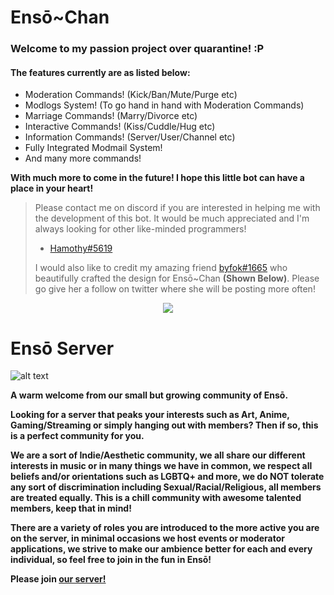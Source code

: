 # Ensō~Chan

<h3> Welcome to my passion project over quarantine! :P </h3>

<h4> The features currently are as listed below: </h4>
<ul>
	<li>Moderation Commands! (Kick/Ban/Mute/Purge etc)</li>
	<li>Modlogs System! (To go hand in hand with Moderation Commands)</li>
	<li>Marriage Commands! (Marry/Divorce etc)</li>
	<li>Interactive Commands! (Kiss/Cuddle/Hug etc)</li>
	<li>Information Commands! (Server/User/Channel etc)</li>
  	<li>Fully Integrated Modmail System!</li>
  	<li>And many more commands!</li>
</ul> 

<p> <b> With much more to come in the future! I hope this little bot can have a place in your heart! </b> </p>

> Please contact me on discord if you are interested in helping me with the development of this bot.
> It would be much appreciated and I'm always looking for other like-minded programmers! 
> - [Hamothy#5619](https://discord.bio/p/hammy)
>
> I would also like to credit my amazing friend [byfok#1665](https://twitter.com/byfok) who beautifully 
> crafted the design for Ensō~Chan **(Shown Below)**. Please go give her a follow on twitter where she will be posting more often!

<p align="center">
  <img src="https://media.discordapp.net/attachments/683490529862090814/734900981854109827/Enso_reworked.png?width=225&height=450">
</p>

# Ensō Server 

![alt text](https://media.discordapp.net/attachments/683490529862090814/729814673502765184/image.gif?width=300&height=315)

<b> <p> 
A warm welcome from our small but growing community of Ensō. 

Looking for a server that peaks your interests such as Art, Anime, Gaming/Streaming or simply hanging out with members? Then if so, this is a perfect community for you.

We are a sort of Indie/Aesthetic community, we all share our different interests in music or in many things we have in common, 
we respect all beliefs and/or orientations such as LGBTQ+ and more, 
we do NOT tolerate any sort of discrimination including Sexual/Racial/Religious, all members are treated equally. 
This is a chill community with awesome talented members, keep that in mind!

There are a variety of roles you are introduced to the more active you are on the server, in minimal occasions we host events or moderator applications, we strive to make our ambience better for each and every individual, so feel free to join in the fun in Ensō! 

Please join [our server!](https://discord.gg/yBd8Esz) 
</p> </b>
